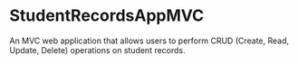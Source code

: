 # StudentRecordsAppMVC
 An MVC web application that allows users to perform CRUD (Create, Read, Update, Delete) operations on student records.
